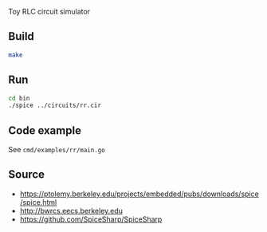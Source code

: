 Toy RLC circuit simulator

## Build
```sh
make
```

## Run
```sh
cd bin
./spice ../circuits/rr.cir
```

## Code example
See `cmd/examples/rr/main.go`

## Source
* https://ptolemy.berkeley.edu/projects/embedded/pubs/downloads/spice/spice.html
* http://bwrcs.eecs.berkeley.edu
* https://github.com/SpiceSharp/SpiceSharp
